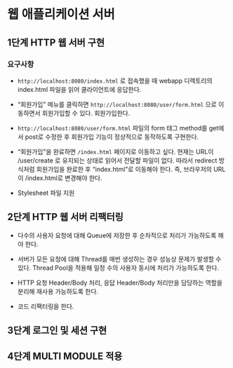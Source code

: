 # 웹 애플리케이션 서버

## 1단계 HTTP 웹 서버 구현

### 요구사항

- `http://localhost:8080/index.html` 로 접속했을 때 webapp 디렉토리의 index.html 파일을 읽어 클라이언트에 응답한다.
  
- “회원가입” 메뉴를 클릭하면 `http://localhost:8080/user/form.html` 으로 이동하면서 회원가입할 수 있다. 회원가입한다.
  
- `http://localhost:8080/user/form.html` 파일의 form 태그 method를 get에서 post로 수정한 후 회원가입 기능이 정상적으로 동작하도록 구현한다.
  
- “회원가입”을 완료하면 `/index.html` 페이지로 이동하고 싶다. 현재는 URL이 /user/create 로 유지되는 상태로 읽어서 전달할 파일이 없다. 따라서 redirect 방식처럼 회원가입을 완료한 후 “index.html”로 이동해야 한다. 즉, 브라우저의 URL이 /index.html로 변경해야 한다.

- Stylesheet 파일 지원

## 2단계 HTTP 웹 서버 리팩터링

- 다수의 사용자 요청에 대해 Queue에 저장한 후 순차적으로 처리가 가능하도록 해야 한다.

- 서버가 모든 요청에 대해 Thread를 매번 생성하는 경우 성능상 문제가 발생할 수 있다. Thread Pool을 적용해 일정 수의 사용자 동시에 처리가 가능하도록 한다.

- HTTP 요청 Header/Body 처리, 응답 Header/Body 처리만을 담당하는 역할을 분리해 재사용 가능하도록 한다.

- 코드 리팩터링을 한다.

## 3단계 로그인 및 세션 구현

## 4단계 MULTI MODULE 적용
